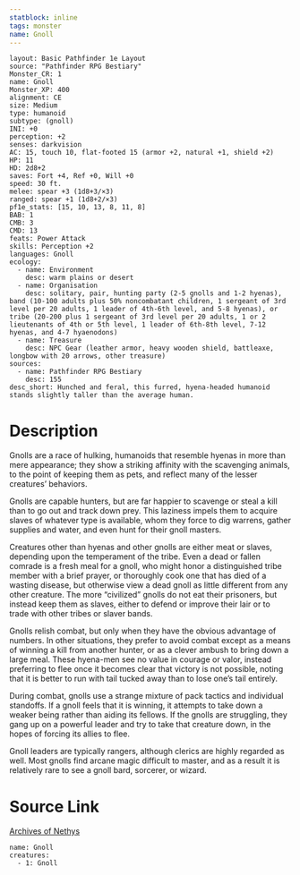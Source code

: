 ```yaml
---
statblock: inline
tags: monster
name: Gnoll
---
```

```statblock
layout: Basic Pathfinder 1e Layout
source: "Pathfinder RPG Bestiary"
Monster_CR: 1
name: Gnoll
Monster_XP: 400
alignment: CE
size: Medium
type: humanoid
subtype: (gnoll)
INI: +0
perception: +2
senses: darkvision
AC: 15, touch 10, flat-footed 15 (armor +2, natural +1, shield +2)
HP: 11
HD: 2d8+2
saves: Fort +4, Ref +0, Will +0
speed: 30 ft.
melee: spear +3 (1d8+3/×3)
ranged: spear +1 (1d8+2/×3)
pf1e_stats: [15, 10, 13, 8, 11, 8]
BAB: 1
CMB: 3
CMD: 13
feats: Power Attack
skills: Perception +2
languages: Gnoll
ecology:
  - name: Environment
    desc: warm plains or desert
  - name: Organisation
    desc: solitary, pair, hunting party (2-5 gnolls and 1-2 hyenas), band (10-100 adults plus 50% noncombatant children, 1 sergeant of 3rd level per 20 adults, 1 leader of 4th-6th level, and 5-8 hyenas), or tribe (20-200 plus 1 sergeant of 3rd level per 20 adults, 1 or 2 lieutenants of 4th or 5th level, 1 leader of 6th-8th level, 7-12 hyenas, and 4-7 hyaenodons)
  - name: Treasure
    desc: NPC Gear (leather armor, heavy wooden shield, battleaxe, longbow with 20 arrows, other treasure)
sources:
  - name: Pathfinder RPG Bestiary
    desc: 155
desc_short: Hunched and feral, this furred, hyena-headed humanoid stands slightly taller than the average human.
```
# Description
Gnolls are a race of hulking, humanoids that resemble hyenas in more than mere appearance; they show a striking affinity with the scavenging animals, to the point of keeping them as pets, and reflect many of the lesser creatures’ behaviors.

Gnolls are capable hunters, but are far happier to scavenge or steal a kill than to go out and track down prey. This laziness impels them to acquire slaves of whatever type is available, whom they force to dig warrens, gather supplies and water, and even hunt for their gnoll masters.

Creatures other than hyenas and other gnolls are either meat or slaves, depending upon the temperament of the tribe. Even a dead or fallen comrade is a fresh meal for a gnoll, who might honor a distinguished tribe member with a brief prayer, or thoroughly cook one that has died of a wasting disease, but otherwise view a dead gnoll as little different from any other creature. The more “civilized” gnolls do not eat their prisoners, but instead keep them as slaves, either to defend or improve their lair or to trade with other tribes or slaver bands.

Gnolls relish combat, but only when they have the obvious advantage of numbers. In other situations, they prefer to avoid combat except as a means of winning a kill from another hunter, or as a clever ambush to bring down a large meal. These hyena-men see no value in courage or valor, instead preferring to flee once it becomes clear that victory is not possible, noting that it is better to run with tail tucked away than to lose one’s tail entirely.

During combat, gnolls use a strange mixture of pack tactics and individual standoffs. If a gnoll feels that it is winning, it attempts to take down a weaker being rather than aiding its fellows. If the gnolls are struggling, they gang up on a powerful leader and try to take that creature down, in the hopes of forcing its allies to flee.

Gnoll leaders are typically rangers, although clerics are highly regarded as well. Most gnolls find arcane magic difficult to master, and as a result it is relatively rare to see a gnoll bard, sorcerer, or wizard.
# Source Link
[Archives of Nethys](https://aonprd.com/MonsterDisplay.aspx?ItemName=Gnoll)
```encounter-table
name: Gnoll
creatures:
  - 1: Gnoll
```

